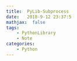 ```yaml
---
title:  PyLib-Subprocess
date:   2018-9-12 23:37:5
mathjax:  false
tags:
    - PythonLibrary
    - Note
categories:
    - Python
---
```


